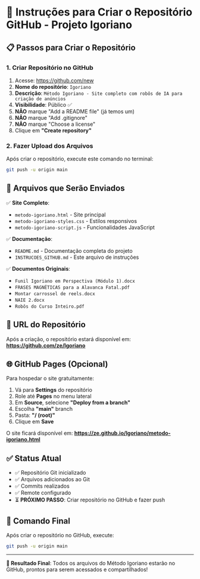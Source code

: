# 🚀 Instruções para Criar o Repositório GitHub - Projeto Igoriano

## 📋 Passos para Criar o Repositório

### 1. **Criar Repositório no GitHub**
1. Acesse: https://github.com/new
2. **Nome do repositório**: `Igoriano`
3. **Descrição**: `Método Igoriano - Site completo com robôs de IA para criação de anúncios`
4. **Visibilidade**: Público ✅
5. **NÃO** marque "Add a README file" (já temos um)
6. **NÃO** marque "Add .gitignore" 
7. **NÃO** marque "Choose a license"
8. Clique em **"Create repository"**

### 2. **Fazer Upload dos Arquivos**
Após criar o repositório, execute este comando no terminal:

```bash
git push -u origin main
```

## 📁 Arquivos que Serão Enviados

✅ **Site Completo**:
- `metodo-igoriano.html` - Site principal
- `metodo-igoriano-styles.css` - Estilos responsivos
- `metodo-igoriano-script.js` - Funcionalidades JavaScript

✅ **Documentação**:
- `README.md` - Documentação completa do projeto
- `INSTRUCOES_GITHUB.md` - Este arquivo de instruções

✅ **Documentos Originais**:
- `Funil Igoriano em Perspectiva (Módulo 1).docx`
- `FRASES MAGNÉTICAS para a Alavanca Fatal.pdf`
- `Montar carrossel de reels.docx`
- `NAIE 2.docx`
- `Robôs do Curso Inteiro.pdf`

## 🔗 URL do Repositório
Após a criação, o repositório estará disponível em:
**https://github.com/ze/Igoriano**

## 🌐 GitHub Pages (Opcional)
Para hospedar o site gratuitamente:

1. Vá para **Settings** do repositório
2. Role até **Pages** no menu lateral
3. Em **Source**, selecione **"Deploy from a branch"**
4. Escolha **"main"** branch
5. Pasta: **"/ (root)"**
6. Clique em **Save**

O site ficará disponível em: **https://ze.github.io/Igoriano/metodo-igoriano.html**

## ✅ Status Atual

- ✅ Repositório Git inicializado
- ✅ Arquivos adicionados ao Git
- ✅ Commits realizados
- ✅ Remote configurado
- ⏳ **PRÓXIMO PASSO**: Criar repositório no GitHub e fazer push

## 🚀 Comando Final

Após criar o repositório no GitHub, execute:

```bash
git push -u origin main
```

---

**🎯 Resultado Final**: Todos os arquivos do Método Igoriano estarão no GitHub, prontos para serem acessados e compartilhados!